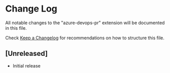 # Change Log

All notable changes to the "azure-devops-pr" extension will be documented in this file.

Check [Keep a Changelog](http://keepachangelog.com/) for recommendations on how to structure this file.

## [Unreleased]

- Initial release